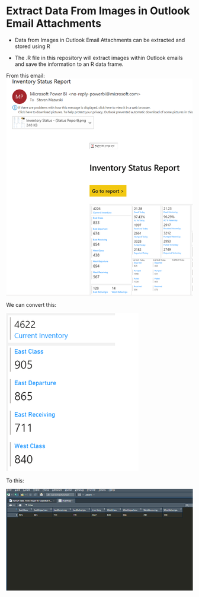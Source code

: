 # Extract Data From Images in Outlook Email Attachments 

* Data from Images in Outlook Email Attachments can be extracted and stored using R 

* The .R file in this repository will extract images within Outlook emails and save the information to an R data frame. 


From this email:
![alt text](https://github.com/smazurski/ExtractEmailData/blob/main/inventory_email.PNG?raw=true) 


We can convert this:

![alt text](https://github.com/smazurski/ExtractEmailData/blob/main/Cropped_Inventory.PNG?raw=true) 


To this:

![alt text](https://github.com/smazurski/ExtractEmailData/blob/main/R_DataFrame_Image.PNG?raw=true) 
